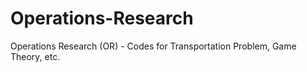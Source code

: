 # Operations-Research
Operations Research (OR) - Codes for Transportation Problem, Game Theory, etc.

